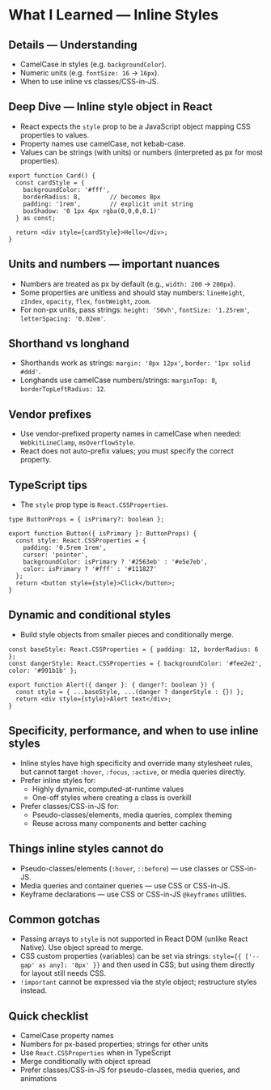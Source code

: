 # What I Learned — Inline Styles


## Details — Understanding
- CamelCase in styles (e.g. `backgroundColor`).
- Numeric units (e.g. `fontSize: 16` → `16px`).
- When to use inline vs classes/CSS-in-JS.

## Deep Dive — Inline style object in React
- React expects the `style` prop to be a JavaScript object mapping CSS properties to values.
- Property names use camelCase, not kebab-case.
- Values can be strings (with units) or numbers (interpreted as px for most properties).

```tsx
export function Card() {
  const cardStyle = {
    backgroundColor: '#fff',
    borderRadius: 8,        // becomes 8px
    padding: '1rem',        // explicit unit string
    boxShadow: '0 1px 4px rgba(0,0,0,0.1)'
  } as const;

  return <div style={cardStyle}>Hello</div>;
}
```

## Units and numbers — important nuances
- Numbers are treated as px by default (e.g., `width: 200` → `200px`).
- Some properties are unitless and should stay numbers: `lineHeight`, `zIndex`, `opacity`, `flex`, `fontWeight`, `zoom`.
- For non-px units, pass strings: `height: '50vh'`, `fontSize: '1.25rem'`, `letterSpacing: '0.02em'`.

## Shorthand vs longhand
- Shorthands work as strings: `margin: '8px 12px'`, `border: '1px solid #ddd'`.
- Longhands use camelCase numbers/strings: `marginTop: 8`, `borderTopLeftRadius: 12`.

## Vendor prefixes
- Use vendor-prefixed property names in camelCase when needed: `WebkitLineClamp`, `msOverflowStyle`.
- React does not auto-prefix values; you must specify the correct property.

## TypeScript tips
- The `style` prop type is `React.CSSProperties`.

```tsx
type ButtonProps = { isPrimary?: boolean };

export function Button({ isPrimary }: ButtonProps) {
  const style: React.CSSProperties = {
    padding: '0.5rem 1rem',
    cursor: 'pointer',
    backgroundColor: isPrimary ? '#2563eb' : '#e5e7eb',
    color: isPrimary ? '#fff' : '#111827'
  };
  return <button style={style}>Click</button>;
}
```

## Dynamic and conditional styles
- Build style objects from smaller pieces and conditionally merge.

```tsx
const baseStyle: React.CSSProperties = { padding: 12, borderRadius: 6 };
const dangerStyle: React.CSSProperties = { backgroundColor: '#fee2e2', color: '#991b1b' };

export function Alert({ danger }: { danger?: boolean }) {
  const style = { ...baseStyle, ...(danger ? dangerStyle : {}) };
  return <div style={style}>Alert text</div>;
}
```

## Specificity, performance, and when to use inline styles
- Inline styles have high specificity and override many stylesheet rules, but cannot target `:hover`, `:focus`, `:active`, or media queries directly.
- Prefer inline styles for:
  - Highly dynamic, computed-at-runtime values
  - One-off styles where creating a class is overkill
- Prefer classes/CSS-in-JS for:
  - Pseudo-classes/elements, media queries, complex theming
  - Reuse across many components and better caching

## Things inline styles cannot do
- Pseudo-classes/elements (`:hover`, `::before`) — use classes or CSS-in-JS.
- Media queries and container queries — use CSS or CSS-in-JS.
- Keyframe declarations — use CSS or CSS-in-JS `@keyframes` utilities.

## Common gotchas
- Passing arrays to `style` is not supported in React DOM (unlike React Native). Use object spread to merge.
- CSS custom properties (variables) can be set via strings: `style={{ ['--gap' as any]: '8px' }}` and then used in CSS; but using them directly for layout still needs CSS.
- `!important` cannot be expressed via the style object; restructure styles instead.

## Quick checklist
- CamelCase property names
- Numbers for px-based properties; strings for other units
- Use `React.CSSProperties` when in TypeScript
- Merge conditionally with object spread
- Prefer classes/CSS-in-JS for pseudo-classes, media queries, and animations